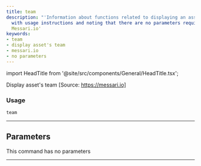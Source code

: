 ```yaml
---
title: team
description: "'Information about functions related to displaying an asset''s team,"
  with usage instructions and noting that there are no parameters required. Source:
  Messari.io'
keywords:
- team
- display asset's team
- messari.io
- no parameters
---
```


import HeadTitle from '@site/src/components/General/HeadTitle.tsx';

<HeadTitle title="crypto/dd/team - Reference | OpenBB Terminal Docs" />

Display asset's team [Source: https://messari.io]

### Usage

```python
team
```

---

## Parameters

This command has no parameters


---
